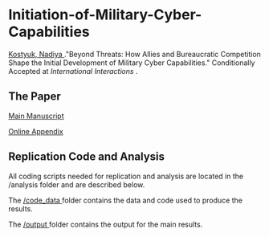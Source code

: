 # Initiation-of-Military-Cyber-Capabilities

<a href= "https://www.cmu.edu/cmist/about-us/people/faculty/nadiya-kostyuk.html"> Kostyuk, Nadiya <a>."Beyond Threats: How Allies and Bureaucratic Competition Shape the Initial Development of Military Cyber Capabilities." Conditionally Accepted at <i> International Interactions </i>.

<h2> The Paper </h2>

<a href= "https://github.com/nadiyakostyuk/Initiation-of-Military-Cyber-Capabilities/blob/main/draft/competing_risk_main_w_author_info.pdf">Main Manuscript </a>

<a href= "https://github.com/nadiyakostyuk/Initiation-of-Military-Cyber-Capabilities/blob/main/draft/competing_risk_revisions_appendix.pdf"> Online Appendix </a>


<h2> Replication Code and Analysis </h2>

All coding scripts needed for replication and analysis are located in the /analysis folder and are described below. 

The <a href = "https://github.com/nadiyakostyuk/Initiation-of-Military-Cyber-Capabilities/tree/main/analysis/code_data"> /code_data </a> folder contains the data and code used to produce the results.

The <a href = "https://github.com/nadiyakostyuk/Initiation-of-Military-Cyber-Capabilities/tree/main/analysis/output"> /output </a> folder contains the output for the main results.




